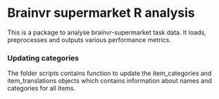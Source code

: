 # Brainvr supermarket R analysis
This is a package to analyse brainvr-supermarket task data. It loads, preprocesses and outputs various performance metrics.

### Updating categories
The folder scripts contains function to update the item_categories and item_translations objects which contains information about names and categories for all items.
